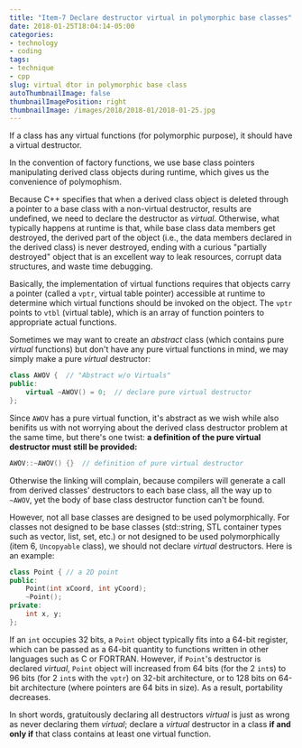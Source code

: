 ```yaml
---
title: "Item-7 Declare destructor virtual in polymorphic base classes"
date: 2018-01-25T18:04:14-05:00
categories:
- technology
- coding
tags:
- technique
- cpp
slug: virtual dtor in polymorphic base class
autoThumbnailImage: false
thumbnailImagePosition: right
thumbnailImage: /images/2018/2018-01/2018-01-25.jpg
---
```


If a class has any virtual functions (for polymorphic purpose), it should have a virtual destructor.
<!--more-->

In the convention of factory functions, we use base class pointers manipulating derived class objects during runtime, which gives us the convenience of polymophism.

Because C++ specifies that when a derived class object is deleted through a pointer to a base class with a non-virtual destructor, results are undefined, we need to declare the destructor as _virtual_. Otherwise, what typically happens at runtime is that, while base class data members get destroyed, the derived part of the object (i.e., the data members declared in the derived class) is never destroyed, ending with a curious "partially destroyed" object that is an excellent way to leak resources, corrupt data structures, and waste time debugging.

Basically, the implementation of virtual functions requires that objects carry a pointer (called a `vptr`, virtual table pointer) accessible at runtime to determine which virtual functions should be invoked on the object. The `vptr` points to `vtbl` (virtual table), which is an array of function pointers to appropriate actual functions.

Sometimes we may want to create an _abstract_ class (which contains pure _virtual_ functions) but don't have any pure virtual functions in mind, we may simply make a pure _virtual_ destructor:

```cpp
class AWOV {  // "Abstract w/o Virtuals"
public:
    virtual ~AWOV() = 0;  // declare pure virtual destructor
};
```

Since `AWOV` has a pure virtual function, it's abstract as we wish while also benifits us with not worrying about the derived class destructor problem at the same time, but there's one twist: **a definition of the pure virtual destructor must still be provided:**

```cpp
AWOV::~AWOV() {}  // definition of pure virtual destructor
```

Otherwise the linking will complain, because compilers will generate a call from derived classes' destructors to each base class, all the way up to `~AWOV`, yet the body of base class destructor function can't be found.

However, not all base classes are designed to be used polymorphically. For classes not designed to be base classes (std::string, STL container types such as vector, list, set, etc.) or not designed to be used polymorphically (item 6, `Uncopyable` class), we should not declare _virtual_ destructors. Here is an example:

```cpp
class Point { // a 2D point
public:
    Point(int xCoord, int yCoord);
    ~Point();
private:
    int x, y;
};
```

If an `int` occupies 32 bits, a `Point` object typically fits into a 64-bit register, which can be passed as a 64-bit quantity to functions written in other languages such as C or FORTRAN. However, if `Point`'s destructor is declared _virtual_, `Point` object will increased from 64 bits (for the 2 `int`s) to 96 bits (for 2 `int`s with the `vptr`) on 32-bit architecture, or to 128 bits on 64-bit architecture (where pointers are 64 bits in size). As a result, portability decreases. 

In short words, gratuitously declaring all destructors _virtual_ is just as wrong as never declaring them _virtual_; declare a _virtual_ destructor in a class **if and only if** that class contains at least one virtual function.
